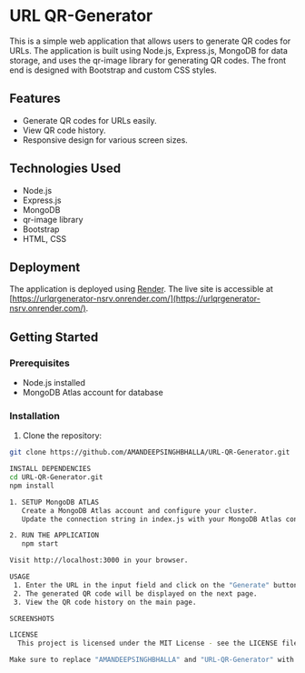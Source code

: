 # URL QR-Generator

This is a simple web application that allows users to generate QR codes for URLs. The application is built using Node.js, Express.js, MongoDB for data storage, and uses the qr-image library for generating QR codes. The front end is designed with Bootstrap and custom CSS styles.

## Features

- Generate QR codes for URLs easily.
- View QR code history.
- Responsive design for various screen sizes.

## Technologies Used

- Node.js
- Express.js
- MongoDB
- qr-image library
- Bootstrap
- HTML, CSS

## Deployment

The application is deployed using [Render](https://render.com/). The live site is accessible at [https://urlqrgenerator-nsrv.onrender.com/](https://urlqrgenerator-nsrv.onrender.com/).

## Getting Started

### Prerequisites

- Node.js installed
- MongoDB Atlas account for database

### Installation

1. Clone the repository:

```bash
git clone https://github.com/AMANDEEPSINGHBHALLA/URL-QR-Generator.git

INSTALL DEPENDENCIES
cd URL-QR-Generator.git
npm install

1. SETUP MongoDB ATLAS
   Create a MongoDB Atlas account and configure your cluster.
   Update the connection string in index.js with your MongoDB Atlas connection string.

2. RUN THE APPLICATION
   npm start

Visit http://localhost:3000 in your browser.

USAGE
 1. Enter the URL in the input field and click on the "Generate" button.
 2. The generated QR code will be displayed on the next page.
 3. View the QR code history on the main page.

SCREENSHOTS

LICENSE
  This project is licensed under the MIT License - see the LICENSE file for details.

Make sure to replace "AMANDEEPSINGHBHALLA" and "URL-QR-Generator" with your GitHub username and repository name.



